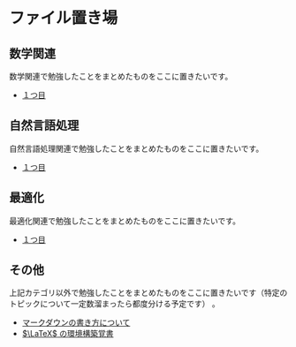 # ファイル置き場

## 数学関連

数学関連で勉強したことをまとめたものをここに置きたいです。

- [１つ目](./math/math_articla1.html)

## 自然言語処理

自然言語処理関連で勉強したことをまとめたものをここに置きたいです。

- [１つ目](./NLP/NLP_articla1.html)

## 最適化

最適化関連で勉強したことをまとめたものをここに置きたいです。

- [１つ目](./OPT/OPT_articla1.html)

## その他

上記カテゴリ以外で勉強したことをまとめたものをここに置きたいです（特定のトピックについて一定数溜まったら都度分ける予定です）
。

- [マークダウンの書き方について](./others/markdown_test.html)
- [$\LaTeX$ の環境構築覚書](./others/2025-05-03-settinglatex.html)
